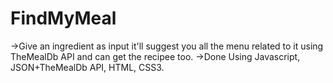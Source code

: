 # FindMyMeal
->Give an ingredient as input it'll suggest you all the menu related to it using TheMealDb API and can get the recipee too.
->Done Using Javascript, JSON+TheMealDb API, HTML, CSS3.
